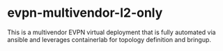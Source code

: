 # evpn-multivendor-l2-only
This is a multivendor EVPN virtual deployment that is fully automated via ansible and leverages containerlab for topology definition and bringup.
